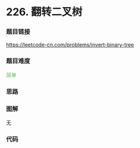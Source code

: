 # 226. 翻转二叉树

### 题目链接

https://leetcode-cn.com/problems/invert-binary-tree

### 题目难度

<font color=#5CB85C>简单</font>

### 思路



### 图解

无

### 代码

```python
```